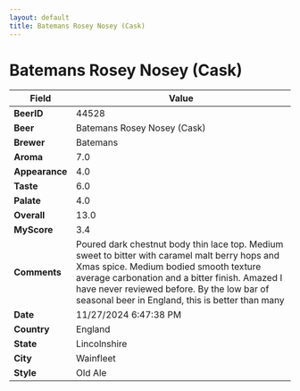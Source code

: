 ```yaml
---
layout: default
title: Batemans Rosey Nosey (Cask)
---
```


# Batemans Rosey Nosey (Cask)

| Field         | Value     |
|---------------|-----------|
| **BeerID** | 44528 |
| **Beer** | Batemans Rosey Nosey (Cask) |
| **Brewer** | Batemans |
| **Aroma** | 7.0 |
| **Appearance** | 4.0 |
| **Taste** | 6.0 |
| **Palate** | 4.0 |
| **Overall** | 13.0 |
| **MyScore** | 3.4 |
| **Comments** | Poured dark chestnut body thin lace top.  Medium sweet to bitter with caramel malt berry hops and Xmas spice. Medium bodied smooth texture average carbonation and a bitter finish.  Amazed I have never reviewed before.  By the low bar of seasonal beer in England,  this is better than many  |
| **Date** | 11/27/2024 6:47:38 PM |
| **Country** | England |
| **State** | Lincolnshire |
| **City** | Wainfleet |
| **Style** | Old Ale |
